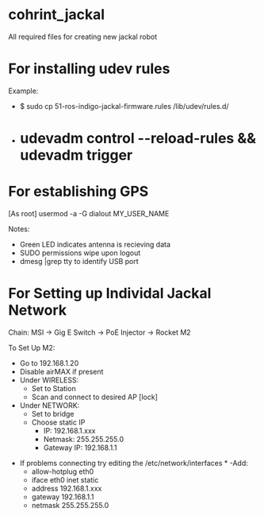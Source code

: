 # cohrint_jackal
All required files for creating new jackal robot

# For installing udev rules
Example:
- $ sudo cp 51-ros-indigo-jackal-firmware.rules /lib/udev/rules.d/
- # udevadm control --reload-rules && udevadm trigger

# For establishing GPS
[As root] usermod -a -G dialout MY_USER_NAME 

Notes:
- Green LED indicates antenna is recieving data 
- SUDO permissions wipe upon logout
- dmesg |grep tty to identify USB port

# For Setting up Individal Jackal Network

Chain:
MSI -> Gig E Switch -> PoE Injector -> Rocket M2

To Set Up M2:
- Go to 192.168.1.20
- Disable airMAX if present
- Under WIRELESS:
	- Set to Station
	- Scan and connect to desired AP [lock]
- Under NETWORK:
	- Set to bridge
	- Choose static IP
		- IP: 192.168.1.xxx
		- Netmask: 255.255.255.0
		- Gateway IP: 192.168.1.1

* If problems connecting try editing the /etc/network/interfaces *
-Add: 
	- allow-hotplug eth0
	- iface eth0 inet static
	- address 192.168.1.xxx
	- gateway 192.168.1.1
	- netmask 255.255.255.0